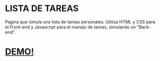 # LISTA DE TAREAS
Pagina que simula una lista de tareas personales. Utiliza HTML y CSS para el Front-end y Javascript para el manejo de tareas, simulando un "Back-end".

# [DEMO!](https://aguzkind.github.io/listadetareas/)
